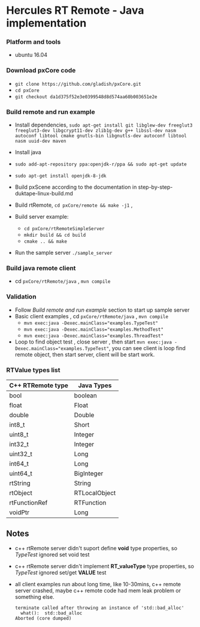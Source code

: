 # Hercules RT Remote - Java implementation

### Platform and tools

- ubuntu 16.04

### Download pxCore code

-  `git clone https://github.com/gladish/pxCore.git`
- `cd pxCore`
- `git checkout da1d375f52e3e0399548d8d574aa60b003651e2e`



### Build remote and run example

* Install dependencies,  `sudo apt-get install git libglew-dev freeglut3 freeglut3-dev libgcrypt11-dev zlib1g-dev g++ libssl-dev nasm autoconf libtool cmake gnutls-bin libgnutls-dev autoconf libtool nasm uuid-dev maven`
* Install java
 * `sudo add-apt-repository ppa:openjdk-r/ppa && sudo apt-get update`
 * `sudo apt-get install openjdk-8-jdk`

* Build pxScene according to the documentation in step-by-step-duktape-linux-build.md
* Build rtRemote, `cd pxCore/remote && make -j1` ,
* Build server example:
  * `cd pxCore/rtRemoteSimpleServer`
  * `mkdir build && cd build`
  * `cmake .. && make`
* Run the sample server `./sample_server`

### Build java remote client

- cd `pxCore/rtRemote/java` , `mvn compile`

### Validation

* Follow *Build remote and run example* section to start up sample server
* Basic client examples , cd `pxCore/rtRemote/java` , `mvn compile`
  * `mvn exec:java -Dexec.mainClass="examples.TypeTest"`
  * `mvn exec:java -Dexec.mainClass="examples.MethodTest"`
  * `mvn exec:java -Dexec.mainClass="examples.ThreadTest"`
* Loop to find object test , close server , then start `mvn exec:java -Dexec.mainClass="examples.TypeTest"`, you can see client is loop find remote object, then start server, client will be start work.


### RTValue types list

| C++ RTRemote type | Java Types    |
| ----------------- | ------------- |
| bool              | boolean       |
| float             | Float         |
| double            | Double        |
| int8_t            | Short         |
| uint8_t           | Integer       |
| int32_t           | Integer       |
| uint32_t          | Long          |
| int64_t           | Long          |
| uint64_t          | BigInteger    |
| rtString          | String        |
| rtObject          | RTLocalObject |
| rtFunctionRef     | RTFunction    |
| voidPtr           | Long          |

## Notes

- c++ rtRemote server didn't suport define **void** type properties, so *TypeTest* ignored set void test

- c++ rtRemote server didn't implement **RT_valueType** type properties, so *TypeTest* ignored set/get **VALUE** test

- all client examples run about long time, like 10-30mins, c++ remote server crashed, maybe c++ remote code had mem leak problem or something else.

  ```
  terminate called after throwing an instance of 'std::bad_alloc'
    what():  std::bad_alloc
  Aborted (core dumped)
  ```

  ​
